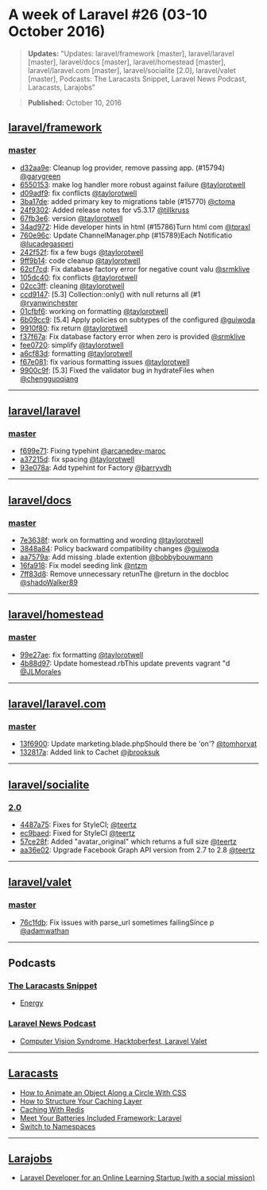 # A week of Laravel #26 (03-10 October 2016)

> **Updates:** "Updates: laravel/framework [master], laravel/laravel [master], laravel/docs [master], laravel/homestead [master], laravel/laravel.com [master], laravel/socialite [2.0], laravel/valet [master], Podcasts: The Laracasts Snippet, Laravel News Podcast, Laracasts, Larajobs"

> **Published:** October 10, 2016

## [laravel/framework](https://github.com/laravel/framework)

### [master](https://github.com/laravel/framework/compare/master@{2016-10-03}...master@{2016-10-10})
- [d32aa9e](https://github.com/laravel/framework/commit/d32aa9ead917d189e553aad8d81067a994a10965): Cleanup log provider, remove passing app. (#15794) [@garygreen](https://github.com/garygreen) 
- [6550153](https://github.com/laravel/framework/commit/6550153162b4d54d03d37dd9adfd0c95ca0383a9): make log handler more robust against failure [@taylorotwell](https://github.com/taylorotwell) 
- [d09adf9](https://github.com/laravel/framework/commit/d09adf9155055adac473c7e29e288a16b4e159a4): fix conflicts [@taylorotwell](https://github.com/taylorotwell) 
- [3ba17de](https://github.com/laravel/framework/commit/3ba17de6acec5e1d03124fda0cd3be451a895d0d): added primary key to migrations table (#15770) [@ctoma](https://github.com/ctoma) 
- [24f9302](https://github.com/laravel/framework/commit/24f9302b6ac96ab0079778ff21f7ff82b45b2ffa): Added release notes for v5.3.17 [@tillkruss](https://github.com/tillkruss) 
- [67fb3e6](https://github.com/laravel/framework/commit/67fb3e638eb4d862279f50642101910163d14e61): version [@taylorotwell](https://github.com/taylorotwell) 
- [34ad972](https://github.com/laravel/framework/commit/34ad9726ad9de2069f3761bf3c75d00f9771f563): Hide developer hints in html (#15786)Turn html com [@tpraxl](https://github.com/tpraxl) 
- [760e96c](https://github.com/laravel/framework/commit/760e96c24b77a7f65996a34d9448ca039da0055d): Update ChannelManager.php (#15789)Each Notificatio [@lucadegasperi](https://github.com/lucadegasperi) 
- [242f52f](https://github.com/laravel/framework/commit/242f52f83567ae0d3351744cc98e5a2fbab68592): fix a few bugs [@taylorotwell](https://github.com/taylorotwell) 
- [9ff9b14](https://github.com/laravel/framework/commit/9ff9b146dc93e5dc4c977ad8e3187fce8663aa83): code cleanup [@taylorotwell](https://github.com/taylorotwell) 
- [62cf7cd](https://github.com/laravel/framework/commit/62cf7cd4eeea9f801d394d549e0e2364c858d84b): Fix database factory error for negative count valu [@srmklive](https://github.com/srmklive) 
- [105dc40](https://github.com/laravel/framework/commit/105dc40d957308997cd7c4caccfed54da1a1c7a8): fix conflicts [@taylorotwell](https://github.com/taylorotwell) 
- [02cc3ff](https://github.com/laravel/framework/commit/02cc3ffa55270a4f64bfc5d643b5a35cb217e19d): cleaning [@taylorotwell](https://github.com/taylorotwell) 
- [ccd9147](https://github.com/laravel/framework/commit/ccd9147909979e4cf846c153511d49fb9b65bb5f): [5.3] Collection::only() with null returns all (#1 [@ryanwinchester](https://github.com/ryanwinchester) 
- [01cfbf6](https://github.com/laravel/framework/commit/01cfbf650634d07095e36015d9328757c76a13ed): working on formatting [@taylorotwell](https://github.com/taylorotwell) 
- [6b09cc9](https://github.com/laravel/framework/commit/6b09cc9c716d249398816f36b015a4ace80b6e3d): [5.4] Apply policies on subtypes of the configured [@guiwoda](https://github.com/guiwoda) 
- [9910f80](https://github.com/laravel/framework/commit/9910f801cec31f20fcd541727e750bd6c03d1e81): fix return [@taylorotwell](https://github.com/taylorotwell) 
- [f37f67a](https://github.com/laravel/framework/commit/f37f67a929386cee361075507172b62f27761d52): Fix database factory error when zero is provided [@srmklive](https://github.com/srmklive) 
- [fee0720](https://github.com/laravel/framework/commit/fee0720b32f8c2d98753e047f8f3c755fddf172f): simplify [@taylorotwell](https://github.com/taylorotwell) 
- [a6cf83d](https://github.com/laravel/framework/commit/a6cf83d75b04b324af37c0c0fb224b43198acff0): formatting [@taylorotwell](https://github.com/taylorotwell) 
- [f67e081](https://github.com/laravel/framework/commit/f67e081cb48ef1bdbe7821a03f850442b501461f): fix various formatting issues [@taylorotwell](https://github.com/taylorotwell) 
- [9900c9f](https://github.com/laravel/framework/commit/9900c9f8c08e61c8b76b5d98796741a6954ed608): [5.3] Fixed the validator bug in hydrateFiles when [@chengguoqiang](https://github.com/chengguoqiang) 


___

## [laravel/laravel](https://github.com/laravel/laravel)

### [master](https://github.com/laravel/laravel/compare/master@{2016-10-03}...master@{2016-10-10})
- [f699e71](https://github.com/laravel/laravel/commit/f699e710adbe64876f8f0cf45173cbe9eab70c0f): Fixing typehint [@arcanedev-maroc](https://github.com/arcanedev-maroc) 
- [a37215d](https://github.com/laravel/laravel/commit/a37215d0447f3f29d5a39dc42c971cec54cacd31): fix spacing [@taylorotwell](https://github.com/taylorotwell) 
- [93e078a](https://github.com/laravel/laravel/commit/93e078a79dd3e6d5a74d767da30ea1483919161a): Add typehint for Factory [@barryvdh](https://github.com/barryvdh) 


___

## [laravel/docs](https://github.com/laravel/docs)

### [master](https://github.com/laravel/docs/compare/master@{2016-10-03}...master@{2016-10-10})
- [7e3638f](https://github.com/laravel/docs/commit/7e3638fd3091dde710dec424b605b434aee9e370): work on formatting and wording [@taylorotwell](https://github.com/taylorotwell) 
- [3848a84](https://github.com/laravel/docs/commit/3848a84268c1ddf03a69d4226fb03cf538d1cb0c): Policy backward compatibility changes [@guiwoda](https://github.com/guiwoda) 
- [aa7579a](https://github.com/laravel/docs/commit/aa7579a1f2a01cf7a4187649d04290187f7b0aa0): Add missing .blade extention [@bobbybouwmann](https://github.com/bobbybouwmann) 
- [16fa918](https://github.com/laravel/docs/commit/16fa918c1af89de28eaef8097ef37568bc4c6787): Fix model seeding link [@ntzm](https://github.com/ntzm) 
- [7ff83d8](https://github.com/laravel/docs/commit/7ff83d87f44a2ad23dac0145783462bae7ee265f): Remove unnecessary retunThe @return in the docbloc [@shadoWalker89](https://github.com/shadoWalker89) 


___

## [laravel/homestead](https://github.com/laravel/homestead)

### [master](https://github.com/laravel/homestead/compare/master@{2016-10-03}...master@{2016-10-10})
- [99e27ae](https://github.com/laravel/homestead/commit/99e27aec6e4575a5e98a6b6627fcd98d7fab7255): fix formatting [@taylorotwell](https://github.com/taylorotwell) 
- [4b88d97](https://github.com/laravel/homestead/commit/4b88d97d411cbfb23ac53b1b11a7c048016dbfa9): Update homestead.rbThis update prevents vagrant "d [@JLMorales](https://github.com/JLMorales) 


___

## [laravel/laravel.com](https://github.com/laravel/laravel.com)

### [master](https://github.com/laravel/laravel.com/compare/master@{2016-10-03}...master@{2016-10-10})
- [13f6900](https://github.com/laravel/laravel.com/commit/13f69009c29f4b22d81cb7cb7e9b4d54f52dad1d): Update marketing.blade.phpShould there be 'on'? [@tomhorvat](https://github.com/tomhorvat) 
- [132817a](https://github.com/laravel/laravel.com/commit/132817a9d480e81876049ac9b96632b44e6ecee3): Added link to Cachet [@jbrooksuk](https://github.com/jbrooksuk) 


___

## [laravel/socialite](https://github.com/laravel/socialite)

### [2.0](https://github.com/laravel/socialite/compare/2.0@{2016-10-03}...2.0@{2016-10-10})
- [4487a75](https://github.com/laravel/socialite/commit/4487a7590fefda726a28da4de48040bc2f75bcb2): Fixes for StyleCI; [@teertz](https://github.com/teertz) 
- [ec9baed](https://github.com/laravel/socialite/commit/ec9baed160e28795918e4b71f818613ab196b516): Fixed for StyleCI [@teertz](https://github.com/teertz) 
- [57ce28f](https://github.com/laravel/socialite/commit/57ce28fb06ad761603a88b8d1c40f68e3644a6ec): Added "avatar_original" which returns a full size  [@teertz](https://github.com/teertz) 
- [aa36e02](https://github.com/laravel/socialite/commit/aa36e0255cd5caada86571eba862d3fddab00491): Upgrade Facebook Graph API version from 2.7 to 2.8 [@teertz](https://github.com/teertz) 


___

## [laravel/valet](https://github.com/laravel/valet)

### [master](https://github.com/laravel/valet/compare/master@{2016-10-03}...master@{2016-10-10})
- [76c1fdb](https://github.com/laravel/valet/commit/76c1fdb8c6e6daf3b261cb423ddae18b6fa82204): Fix issues with parse_url sometimes failingSince p [@adamwathan](https://github.com/adamwathan) 


___

## Podcasts

### [The Laracasts Snippet](http://laracasts.audio)
- [Energy](http://laracasts.simplecast.fm/44)

### [Laravel News Podcast](https://laravel-news.com)
- [Computer Vision Syndrome, Hacktoberfest, Laravel Valet]()


___

## [Laracasts](https://laracasts.com)
- [How to Animate an Object Along a Circle With CSS](https://laracasts.com/series/whatcha-working-on/episodes/6)
- [How to Structure Your Caching Layer](https://laracasts.com/series/learn-laravel-and-redis-through-examples/episodes/6)
- [Caching With Redis](https://laracasts.com/series/learn-laravel-and-redis-through-examples/episodes/5)
- [Meet Your Batteries Included Framework: Laravel](https://laracasts.com/series/php-for-beginners/episodes/25)
- [Switch to Namespaces](https://laracasts.com/series/php-for-beginners/episodes/24)


___

## [Larajobs](https://larajobs.com)
- [Laravel Developer for an Online Learning Startup (with a social mission)](https://larajobs.com/job/649/laravel-developer-for-an-online-learning-startup-with-a-social-mission)
